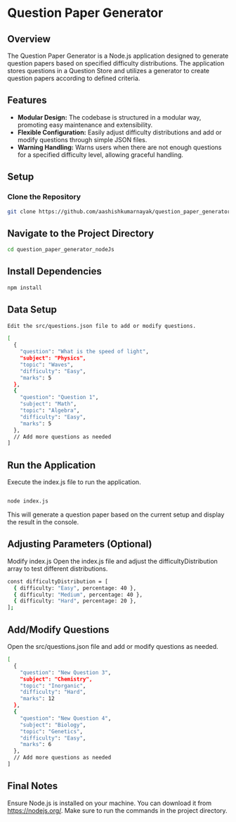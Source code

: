 # Question Paper Generator

## Overview

The Question Paper Generator is a Node.js application designed to generate question papers based on specified difficulty distributions. The application stores questions in a Question Store and utilizes a generator to create question papers according to defined criteria.

## Features

- **Modular Design:** The codebase is structured in a modular way, promoting easy maintenance and extensibility.
- **Flexible Configuration:** Easily adjust difficulty distributions and add or modify questions through simple JSON files.
- **Warning Handling:** Warns users when there are not enough questions for a specified difficulty level, allowing graceful handling.

## Setup

### Clone the Repository

```bash
git clone https://github.com/aashishkumarnayak/question_paper_generator_nodeJs.git
```
## Navigate to the Project Directory
```bash
cd question_paper_generator_nodeJs
```
## Install Dependencies
```bash
npm install
```
## Data Setup
```bash
Edit the src/questions.json file to add or modify questions.

[
  {
    "question": "What is the speed of light",
    "subject": "Physics",
    "topic": "Waves",
    "difficulty": "Easy",
    "marks": 5
  },
  {
    "question": "Question 1",
    "subject": "Math",
    "topic": "Algebra",
    "difficulty": "Easy",
    "marks": 5
  },
  // Add more questions as needed
]
```
## Run the Application
Execute the index.js file to run the application.

```bash

node index.js
```
This will generate a question paper based on the current setup and display the result in the console.

## Adjusting Parameters (Optional)
Modify index.js
Open the index.js file and adjust the difficultyDistribution array to test different distributions.
```bash
const difficultyDistribution = [
  { difficulty: "Easy", percentage: 40 },
  { difficulty: "Medium", percentage: 40 },
  { difficulty: "Hard", percentage: 20 },
];
```
## Add/Modify Questions
Open the src/questions.json file and add or modify questions as needed.

```bash
[
  {
    "question": "New Question 3",
    "subject": "Chemistry",
    "topic": "Inorganic",
    "difficulty": "Hard",
    "marks": 12
  },
  {
    "question": "New Question 4",
    "subject": "Biology",
    "topic": "Genetics",
    "difficulty": "Easy",
    "marks": 6
  },
  // Add more questions as needed
]
```
## Final Notes
Ensure Node.js is installed on your machine. You can download it from https://nodejs.org/.
Make sure to run the commands in the project directory.
